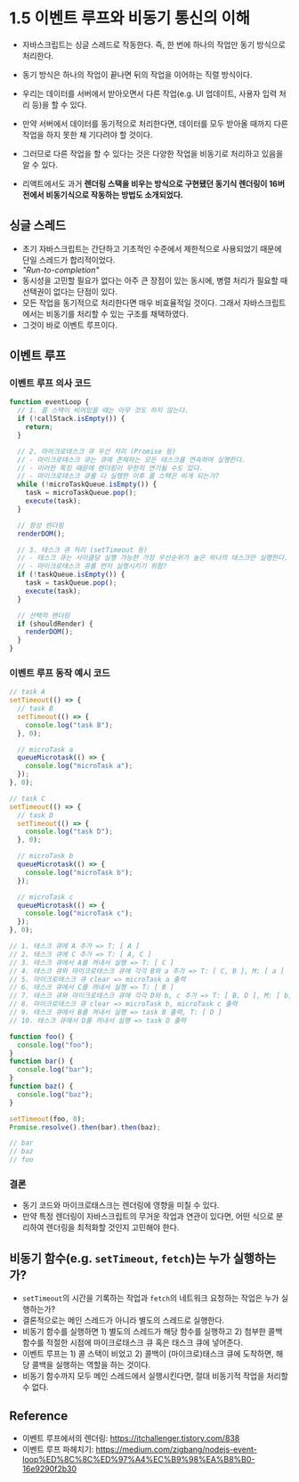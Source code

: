 # 1.5 이벤트 루프와 비동기 통신의 이해

- 자바스크립트는 싱글 스레드로 작동한다. 즉, 한 번에 하나의 작업만 동기 방식으로 처리한다.
- 동기 방식은 하나의 작업이 끝나면 뒤의 작업을 이어하는 직렬 방식이다.
- 우리는 데이터를 서버에서 받아오면서 다른 작업(e.g. UI 업데이트, 사용자 입력 처리 등)을 할 수 있다.
- 만약 서버에서 데이터를 동기적으로 처리한다면, 데이터를 모두 받아올 때까지 다른 작업을 하지 못한 채 기다려야 할 것이다.
- 그러므로 다른 작업을 할 수 있다는 것은 다양한 작업을 비동기로 처리하고 있음을 알 수 있다.

- 리액트에서도 과거 **렌더링 스택을 비우는 방식으로 구현됐던 동기식 렌더링이 16버전에서 비동기식으로 작동하는 방법도 소개되었다.**

## 싱글 스레드

- 초기 자바스크립트는 간단하고 기초적인 수준에서 제한적으로 사용되었기 때문에 단일 스레드가 합리적이었다.
- _"Run-to-completion"_
- 동시성을 고민할 필요가 없다는 아주 큰 장점이 있는 동시에, 병렬 처리가 필요할 때 선택권이 없다는 단점이 있다.
- 모든 작업을 동기적으로 처리한다면 매우 비효율적일 것이다. 그래서 자바스크립트에서는 비동기를 처리할 수 있는 구조를 채택하였다.
- 그것이 바로 이벤트 루프이다.

## 이벤트 루프

### 이벤트 루프 의사 코드

```js
function eventLoop {
  // 1. 콜 스택이 비어있을 때는 아무 것도 하지 않는다.
  if (!callStack.isEmpty()) {
    return;
  }

  // 2. 마이크로태스크 큐 우선 처리 (Promise 등)
  // - 마이크로태스크 큐는 큐에 존재하는 모든 태스크를 연속하여 실행한다.
  // - 이러한 특징 때문에 렌더링이 무한히 연기될 수도 있다.
  // - 마이크로태스크 큐를 다 실행한 이후 콜 스택은 비게 되는가?
  while (!microTaskQueue.isEmpty()) {
    task = microTaskQueue.pop();
    execute(task);
  }

  // 항상 렌더링
  renderDOM();

  // 3. 태스크 큐 처리 (setTimeout 등)
  // - 태스크 큐는 사이클당 실행 가능한 가장 우선순위가 높은 하나의 태스크만 실행한다.
  // - 마이크로태스크 큐를 먼저 실행시키기 위함?
  if (!taskQueue.isEmpty()) {
    task = taskQueue.pop();
    execute(task);
  }

  // 선택적 렌더링
  if (shouldRender) {
    renderDOM();
  }
}
```

### 이벤트 루프 동작 예시 코드

```js
// task A
setTimeout(() => {
  // task B
  setTimeout(() => {
    console.log("task B");
  }, 0);

  // microTask a
  queueMicrotask(() => {
    console.log("microTask a");
  });
}, 0);

// task C
setTimeout(() => {
  // task D
  setTimeout(() => {
    console.log("task D");
  }, 0);

  // microTask b
  queueMicrotask(() => {
    console.log("microTask b");
  });

  // microTask c
  queueMicrotask(() => {
    console.log("microTask c");
  });
}, 0);

// 1. 태스크 큐에 A 추가 => T: [ A ]
// 2. 태스크 큐에 C 추가 => T: [ A, C ]
// 3. 태스크 큐에서 A를 꺼내서 실행 => T: [ C ]
// 4. 태스크 큐와 마이크로태스크 큐에 각각 B와 a 추가 => T: [ C, B ], M: [ a ]
// 5. 마이크로태스크 큐 clear => microTask a 출력
// 6. 태스크 큐에서 C를 꺼내서 실행 => T: [ B ]
// 7. 태스크 큐와 마이크로태스크 큐에 각각 D와 b, c 추가 => T: [ B, D ], M: [ b, c ]
// 8. 마이크로태스크 큐 clear => microTask b, microTask c 출력
// 9. 태스크 큐에서 B를 꺼내서 실행 => task B 출력, T: [ D ]
// 10. 태스크 큐에서 D를 꺼내서 실행 => task D 출력
```

```js
function foo() {
  console.log("foo");
}
function bar() {
  console.log("bar");
}
function baz() {
  console.log("baz");
}

setTimeout(foo, 0);
Promise.resolve().then(bar).then(baz);

// bar
// baz
// foo
```

[](./microtaskQueue.html)

### 결론

- 동기 코드와 마이크로태스크는 렌더링에 영향을 미칠 수 있다.
- 만약 특정 렌더링이 자바스크립트의 무거운 작업과 연관이 있다면, 어떤 식으로 분리하여 렌더링을 최적화할 것인지 고민해야 한다.

## 비동기 함수(e.g. `setTimeout`, `fetch`)는 누가 실행하는가?

- `setTimeout`의 시간을 기록하는 작업과 `fetch`의 네트워크 요청하는 작업은 누가 실행하는가?
- 결론적으로는 메인 스레드가 아니라 별도의 스레드로 실행한다.
- 비동기 함수를 실행하면 1) 별도의 스레드가 해당 함수를 실행하고 2) 첨부한 콜백 함수를 적절한 시점에 마이크로태스크 큐 혹은 태스크 큐에 넣어준다.
- 이벤트 루프는 1) 콜 스택이 비었고 2) 콜백이 (마이크로)태스크 큐에 도착하면, 해당 콜백을 실행하는 역할을 하는 것이다.
- 비동기 함수까지 모두 메인 스레드에서 실행시킨다면, 절대 비동기적 작업을 처리할 수 없다.

## Reference

- 이벤트 루프에서의 렌더링: https://itchallenger.tistory.com/838
- 이벤트 루프 파헤치기: https://medium.com/zigbang/nodejs-event-loop%ED%8C%8C%ED%97%A4%EC%B9%98%EA%B8%B0-16e9290f2b30

